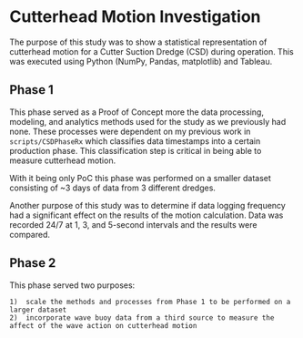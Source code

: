 # Cutterhead Motion Investigation

The purpose of this study was to show a statistical representation of cutterhead motion for a Cutter Suction Dredge (CSD) during operation. This was executed using Python (NumPy, Pandas, matplotlib) and Tableau.

## Phase 1

This phase served as a Proof of Concept more the data processing, modeling, and analytics methods used for the study as we previously had none. These processes were dependent on my previous work in `scripts/CSDPhaseRx` which classifies data timestamps into a certain production phase. This classification step is critical in being able to measure cutterhead motion.

With it being only PoC this phase was performed on a smaller dataset consisting of ~3 days of data from 3 different dredges.

Another purpose of this study was to determine if data logging frequency had a significant effect on the results of the motion calculation. Data was recorded 24/7 at 1, 3, and 5-second intervals and the results were compared.

## Phase 2

This phase served two purposes:

	1)	scale the methods and processes from Phase 1 to be performed on a larger dataset
	2)	incorporate wave buoy data from a third source to measure the affect of the wave action on cutterhead motion


